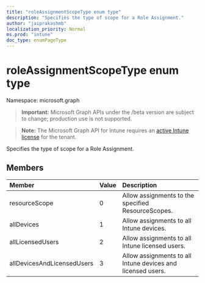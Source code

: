 ```yaml
---
title: "roleAssignmentScopeType enum type"
description: "Specifies the type of scope for a Role Assignment."
author: "jaiprakashmb"
localization_priority: Normal
ms.prod: "intune"
doc_type: enumPageType
---
```


# roleAssignmentScopeType enum type

Namespace: microsoft.graph

> **Important:** Microsoft Graph APIs under the /beta version are subject to change; production use is not supported.

> **Note:** The Microsoft Graph API for Intune requires an [active Intune license](https://go.microsoft.com/fwlink/?linkid=839381) for the tenant.

Specifies the type of scope for a Role Assignment.

## Members
|Member|Value|Description|
|:---|:---|:---|
|resourceScope|0|Allow assignments to the specified ResourceScopes.|
|allDevices|1|Allow assignments to all Intune devices.|
|allLicensedUsers|2|Allow assignments to all Intune licensed users.|
|allDevicesAndLicensedUsers|3|Allow assignments to all Intune devices and licensed users.|






